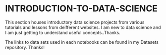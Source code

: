 # INTRODUCTION-TO-DATA-SCIENCE

This section houses introductory data science projects from various tutorials and lessons from deifferent websites. 
I am new to data science and I am just getting to understand useful concepts..Thanks.

The links to data sets used in each notebooks can be found in my Datasets repository. Thanks!
